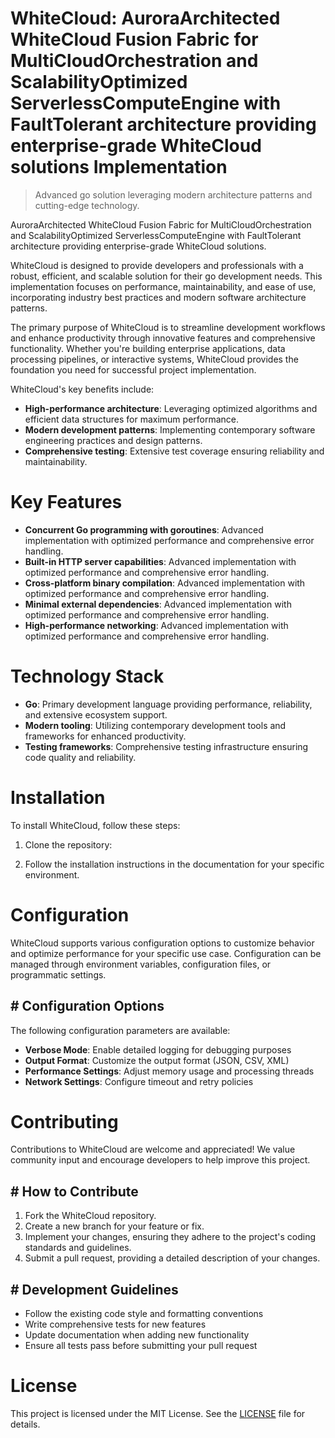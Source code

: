 <!-- fallback_WhiteCloud_20250805202404_63141 -->

# WhiteCloud: AuroraArchitected WhiteCloud Fusion Fabric for MultiCloudOrchestration and ScalabilityOptimized ServerlessComputeEngine with FaultTolerant architecture providing enterprise-grade WhiteCloud solutions Implementation
> Advanced go solution leveraging modern architecture patterns and cutting-edge technology.

AuroraArchitected WhiteCloud Fusion Fabric for MultiCloudOrchestration and ScalabilityOptimized ServerlessComputeEngine with FaultTolerant architecture providing enterprise-grade WhiteCloud solutions.

WhiteCloud is designed to provide developers and professionals with a robust, efficient, and scalable solution for their go development needs. This implementation focuses on performance, maintainability, and ease of use, incorporating industry best practices and modern software architecture patterns.

The primary purpose of WhiteCloud is to streamline development workflows and enhance productivity through innovative features and comprehensive functionality. Whether you're building enterprise applications, data processing pipelines, or interactive systems, WhiteCloud provides the foundation you need for successful project implementation.

WhiteCloud's key benefits include:

* **High-performance architecture**: Leveraging optimized algorithms and efficient data structures for maximum performance.
* **Modern development patterns**: Implementing contemporary software engineering practices and design patterns.
* **Comprehensive testing**: Extensive test coverage ensuring reliability and maintainability.

# Key Features

* **Concurrent Go programming with goroutines**: Advanced implementation with optimized performance and comprehensive error handling.
* **Built-in HTTP server capabilities**: Advanced implementation with optimized performance and comprehensive error handling.
* **Cross-platform binary compilation**: Advanced implementation with optimized performance and comprehensive error handling.
* **Minimal external dependencies**: Advanced implementation with optimized performance and comprehensive error handling.
* **High-performance networking**: Advanced implementation with optimized performance and comprehensive error handling.

# Technology Stack

* **Go**: Primary development language providing performance, reliability, and extensive ecosystem support.
* **Modern tooling**: Utilizing contemporary development tools and frameworks for enhanced productivity.
* **Testing frameworks**: Comprehensive testing infrastructure ensuring code quality and reliability.

# Installation

To install WhiteCloud, follow these steps:

1. Clone the repository:


2. Follow the installation instructions in the documentation for your specific environment.

# Configuration

WhiteCloud supports various configuration options to customize behavior and optimize performance for your specific use case. Configuration can be managed through environment variables, configuration files, or programmatic settings.

## # Configuration Options

The following configuration parameters are available:

* **Verbose Mode**: Enable detailed logging for debugging purposes
* **Output Format**: Customize the output format (JSON, CSV, XML)
* **Performance Settings**: Adjust memory usage and processing threads
* **Network Settings**: Configure timeout and retry policies

# Contributing

Contributions to WhiteCloud are welcome and appreciated! We value community input and encourage developers to help improve this project.

## # How to Contribute

1. Fork the WhiteCloud repository.
2. Create a new branch for your feature or fix.
3. Implement your changes, ensuring they adhere to the project's coding standards and guidelines.
4. Submit a pull request, providing a detailed description of your changes.

## # Development Guidelines

* Follow the existing code style and formatting conventions
* Write comprehensive tests for new features
* Update documentation when adding new functionality
* Ensure all tests pass before submitting your pull request

# License

This project is licensed under the MIT License. See the [LICENSE](https://github.com/QOZU/WhiteCloud/blob/main/LICENSE) file for details.
